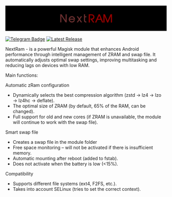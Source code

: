 ![elogo](https://raw.githubusercontent.com/Rexamm1t/NextRAM/refs/heads/main/github/IMG_20250907_140904.jpg)

<div id="badges">
  <a 
href="https://t.me/rexamm1t_channel"
><img src="https://img.shields.io/badge/Telegram-blue?style=for-the-badge&logo=telegram&logoColor=white" alt="Telegram Badge" /></a>
  <a href="https://github.com/Rexamm1t/NextRAM/releases/latest"><img src="https://img.shields.io/github/v/release/Rexamm1t/NextRAM" alt="Latest Release" /></a>
</div>



NextRam  - is a powerful Magisk module that enhances Android performance through intelligent management of ZRAM and swap file. It automatically adjusts optimal swap settings, improving multitasking and reducing lags on devices with low RAM.  



Main functions:

Automatic zRam configuration

- Dynamically selects the best compression algorithm (zstd → lz4 → lzo → lz4hc → deflate).  
- The optimal size of ZRAM (by default, 65% of the RAM, can be changed).  
- Full support for old and new cores (if ZRAM is unavailable, the module will continue to work with the swap file).


Smart swap file

- Creates a swap file in the module folder
- Free space monitoring – will not be activated if there is insufficient memory.  
- Automatic mounting after reboot (added to fstab).  
- Does not activate when the battery is low (<15%).  

Compatibility

- Supports different file systems (ext4, F2FS, etc.).
- Takes into account SELinux (tries to set the correct context).
